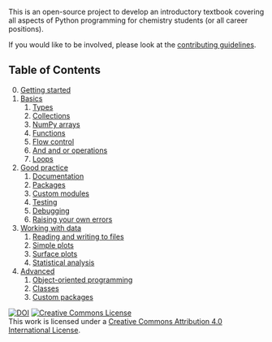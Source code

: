This is an open-source project to develop an introductory textbook covering all aspects of Python programming for chemistry students (or all career positions). 

If you would like to be involved, please look at the [contributing guidelines](https://github.com/pythoninchemistry/intro_python_chemists/blob/master/content/contributing.md).

## Table of Contents

0. [Getting started](https://pythoninchemistry.org/intro_python_chemists/getting_started.html)
1. [Basics](https://pythoninchemistry.org/intro_python_chemists/basics/basics.html)
    1. [Types](https://pythoninchemistry.org/intro_python_chemists/basics/types.html)
    2. [Collections](https://pythoninchemistry.org/intro_python_chemists/basics/collections.html)
    3. [NumPy arrays](https://pythoninchemistry.org/intro_python_chemists/basics/numpy_arrays.html)
    4. [Functions](https://pythoninchemistry.org/intro_python_chemists/basics/functions.html)
    5. [Flow control](https://pythoninchemistry.org/intro_python_chemists/basics/flow_control.html)
    6. [And and or operations](https://pythoninchemistry.org/intro_python_chemists/basics/and_or.html)
    7. [Loops](https://pythoninchemistry.org/intro_python_chemists/basics/loops.html)
2. [Good practice](https://pythoninchemistry.org/intro_python_chemists/good_practice/good_practice.html)
    1. [Documentation](https://pythoninchemistry.org/intro_python_chemists/good_practice/good_practice/documentation.html)
    2. [Packages](https://pythoninchemistry.org/intro_python_chemists/good_practice/good_practice/packages.html)
    3. [Custom modules](https://pythoninchemistry.org/intro_python_chemists/good_practice/good_practice/custom_modules.html)
    4. [Testing](https://pythoninchemistry.org/intro_python_chemists/good_practice/good_practice/tests.html)
    5. [Debugging](https://pythoninchemistry.org/intro_python_chemists/good_practice/good_practice/debugging.html)
    6. [Raising your own errors](https://pythoninchemistry.org/intro_python_chemists/good_practice/good_practice/raising_errors.html)
3. [Working with data](https://pythoninchemistry.org/intro_python_chemists/data_work/data_work.html)
    1. [Reading and writing to files](https://pythoninchemistry.org/intro_python_chemists/good_practice/data_work/io.html)
    2. [Simple plots](https://pythoninchemistry.org/intro_python_chemists/good_practice/data_work/simple_plots.html)
    3. [Surface plots](https://pythoninchemistry.org/intro_python_chemists/good_practice/data_work/surface_plots.html)
    4. [Statistical analysis](https://pythoninchemistry.org/intro_python_chemists/good_practice/data_work/stats.html)
4. [Advanced](https://pythoninchemistry.org/intro_python_chemists/advanced/advanced.html)
    1. [Object-oriented programming](https://pythoninchemistry.org/intro_python_chemists/advanced/oop.html)
    2. [Classes](https://pythoninchemistry.org/intro_python_chemists/advanced/classes.html)
    3. [Custom packages](https://pythoninchemistry.org/intro_python_chemists/advanced/custom_packages.html)

<a href="https://zenodo.org/badge/latestdoi/248480226"><img src="https://zenodo.org/badge/248480226.svg" alt="DOI"></a>
<a rel="license" href="http://creativecommons.org/licenses/by/4.0/"><img alt="Creative Commons License" style="border-width:0" src="https://i.creativecommons.org/l/by/4.0/88x31.png" /></a><br />This work is licensed under a <a rel="license" href="http://creativecommons.org/licenses/by/4.0/">Creative Commons Attribution 4.0 International License</a>.